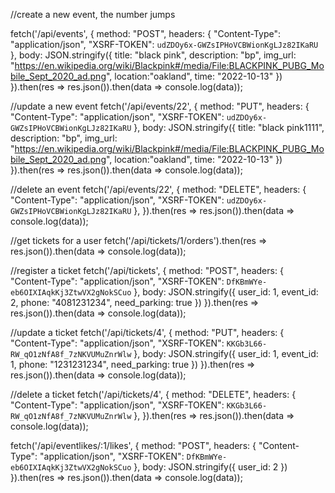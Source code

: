 //create a new event, the number jumps

fetch('/api/events', {
  method: "POST",
  headers: {
    "Content-Type": "application/json",
    "XSRF-TOKEN": `udZDOy6x-GWZsIPHoVCBWionKgLJz82IKaRU`
  },
  body: JSON.stringify({ title: "black pink", description: "bp", img_url: "https://en.wikipedia.org/wiki/Blackpink#/media/File:BLACKPINK_PUBG_Mobile_Sept_2020_ad.png", location:"oakland", time: "2022-10-13" })
}).then(res => res.json()).then(data => console.log(data));

//update a new event
fetch('/api/events/22', {
  method: "PUT",
  headers: {
    "Content-Type": "application/json",
    "XSRF-TOKEN": `udZDOy6x-GWZsIPHoVCBWionKgLJz82IKaRU`
  },
  body: JSON.stringify({ title: "black pink1111", description: "bp", img_url: "https://en.wikipedia.org/wiki/Blackpink#/media/File:BLACKPINK_PUBG_Mobile_Sept_2020_ad.png", location:"oakland", time: "2022-10-13" })
}).then(res => res.json()).then(data => console.log(data));

//delete an event
fetch('/api/events/22', {
  method: "DELETE",
  headers: {
    "Content-Type": "application/json",
    "XSRF-TOKEN": `udZDOy6x-GWZsIPHoVCBWionKgLJz82IKaRU`
  },
}).then(res => res.json()).then(data => console.log(data));

//get tickets for a user
fetch('/api/tickets/1/orders').then(res => res.json()).then(data => console.log(data));

//register a ticket
fetch('/api/tickets', {
  method: "POST",
  headers: {
    "Content-Type": "application/json",
    "XSRF-TOKEN": `DfKBmWYe-eb6OIXIAqkKj3ZtwVX2gNokSCuo`
  },
  body: JSON.stringify({ user_id: 1, event_id: 2, phone: "4081231234", need_parking: true })
}).then(res => res.json()).then(data => console.log(data));


//update a ticket
fetch('/api/tickets/4', {
  method: "PUT",
  headers: {
    "Content-Type": "application/json",
    "XSRF-TOKEN": `KKGb3L66-RW_qO1zNfA8f_7zNKVUMuZnrWlw`
  },
  body: JSON.stringify({ user_id: 1, event_id: 1, phone: "1231231234", need_parking: true })
}).then(res => res.json()).then(data => console.log(data));

//delete a ticket
fetch('/api/tickets/4', {
  method: "DELETE",
  headers: {
    "Content-Type": "application/json",
    "XSRF-TOKEN": `KKGb3L66-RW_qO1zNfA8f_7zNKVUMuZnrWlw`
  },
}).then(res => res.json()).then(data => console.log(data));

fetch('/api/eventlikes/:1/likes', {
  method: "POST",
  headers: {
    "Content-Type": "application/json",
    "XSRF-TOKEN": `DfKBmWYe-eb6OIXIAqkKj3ZtwVX2gNokSCuo`
  },
  body: JSON.stringify({ user_id: 2 })
}).then(res => res.json()).then(data => console.log(data));